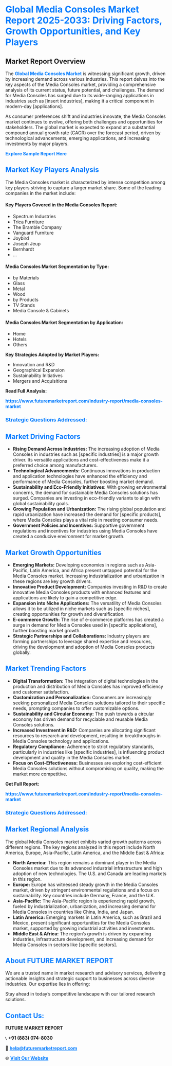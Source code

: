 <h1 style="color: #007BFF;">Global Media Consoles Market Report 2025-2033: Driving Factors, Growth Opportunities, and Key Players</h1>

<section id="overview">
<h2>Market Report Overview</h2>
<p>The <a href="https://www.futuremarketreport.com/industry-report/media-consoles-market" style="color: #007BFF; text-decoration: none;"><strong>Global Media Consoles Market</strong></a> is witnessing significant growth, driven by increasing demand across various industries. This report delves into the key aspects of the Media Consoles market, providing a comprehensive analysis of its current status, future potential, and challenges. The demand for Media Consoles has surged due to its wide-ranging applications in industries such as [insert industries], making it a critical component in modern-day [applications].</p>
<p>As consumer preferences shift and industries innovate, the Media Consoles market continues to evolve, offering both challenges and opportunities for stakeholders. The global market is expected to expand at a substantial compound annual growth rate (CAGR) over the forecast period, driven by technological advancements, emerging applications, and increasing investments by major players.</p>
</section>

<section id="overview">
<p><a href="https://www.futuremarketreport.com/request-sample/reportId=97793" style="color: #007BFF; text-decoration: none;"><strong>Explore Sample Report Here</strong></a></p>
</section>

<section id="key-players">
<h2 style="color: #007BFF;">Market Key Players Analysis</h2>
<p>The Media Consoles market is characterized by intense competition among key players striving to capture a larger market share. Some of the leading companies in the market include:</p>
<h4>Key Players Covered in the Media Consoles Report:</h4>
<ul><li>Spectrum Industries</li><li>Trica Furniture</li><li>The Bramble Company</li><li>Vanguard Furniture</li><li>Joybird</li><li>Joseph Jeup</li><li>Bernhardt</li><li>...</li></ul>
<h4>Media Consoles Market Segmentation by Type:</h4>
<ul><li>by Materials</li><li>Glass</li><li>Metal</li><li>Wood</li><li>by Products</li><li>TV Stands</li><li>Media Console &amp; Cabinets</li></ul>

<h4>Media Consoles Market Segmentation by Application:</h4>
<ul><li>Home</li><li>Hotels</li><li>Others</li></ul>
<p><strong>Key Strategies Adopted by Market Players:</strong></p>
<ul>
<li>Innovation and R&D</li>
<li>Geographical Expansion</li>
<li>Sustainability Initiatives</li>
<li>Mergers and Acquisitions</li>
</ul>
</section>

<section>
<p><strong>Read Full Analysis: </strong></p><a href="https://www.futuremarketreport.com/industry-report/media-consoles-market" style="color: #007BFF; text-decoration: none;"><strong>https://www.futuremarketreport.com/industry-report/media-consoles-market</strong></a>
<h3 style="color: #007BFF;">Strategic Questions Addressed:</h3>
</section>

<section id="driving-factors">
<h2 style="color: #007BFF;">Market Driving Factors</h2>
<ul>
<li><strong>Rising Demand Across Industries:</strong> The increasing adoption of Media Consoles in industries such as [specific industries] is a major growth driver. Its versatile applications and cost-effectiveness make it a preferred choice among manufacturers.</li>
<li><strong>Technological Advancements:</strong> Continuous innovations in production and application technologies have enhanced the efficiency and performance of Media Consoles, further boosting market demand.</li>
<li><strong>Sustainability and Eco-Friendly Initiatives:</strong> With growing environmental concerns, the demand for sustainable Media Consoles solutions has surged. Companies are investing in eco-friendly variants to align with global sustainability goals.</li>
<li><strong>Growing Population and Urbanization:</strong> The rising global population and rapid urbanization have increased the demand for [specific products], where Media Consoles plays a vital role in meeting consumer needs.</li>
<li><strong>Government Policies and Incentives:</strong> Supportive government regulations and incentives for industries using Media Consoles have created a conducive environment for market growth.</li>
</ul>
</section>

<section id="growth-opportunities">
<h2 style="color: #007BFF;">Market Growth Opportunities</h2>
<ul>
<li><strong>Emerging Markets:</strong> Developing economies in regions such as Asia-Pacific, Latin America, and Africa present untapped potential for the Media Consoles market. Increasing industrialization and urbanization in these regions are key growth drivers.</li>
<li><strong>Innovative Product Development:</strong> Companies investing in R&D to create innovative Media Consoles products with enhanced features and applications are likely to gain a competitive edge.</li>
<li><strong>Expansion into Niche Applications:</strong> The versatility of Media Consoles allows it to be utilized in niche markets such as [specific niches], creating opportunities for growth and diversification.</li>
<li><strong>E-commerce Growth:</strong> The rise of e-commerce platforms has created a surge in demand for Media Consoles used in [specific applications], further boosting market growth.</li>
<li><strong>Strategic Partnerships and Collaborations:</strong> Industry players are forming partnerships to leverage shared expertise and resources, driving the development and adoption of Media Consoles products globally.</li>
</ul>
</section>

<section id="trending-factors">
<h2 style="color: #007BFF;">Market Trending Factors</h2>
<ul>
<li><strong>Digital Transformation:</strong> The integration of digital technologies in the production and distribution of Media Consoles has improved efficiency and customer satisfaction.</li>
<li><strong>Customization and Personalization:</strong> Consumers are increasingly seeking personalized Media Consoles solutions tailored to their specific needs, prompting companies to offer customizable options.</li>
<li><strong>Sustainability and Circular Economy:</strong> The push towards a circular economy has driven demand for recyclable and reusable Media Consoles solutions.</li>
<li><strong>Increased Investment in R&D:</strong> Companies are allocating significant resources to research and development, resulting in breakthroughs in Media Consoles technology and applications.</li>
<li><strong>Regulatory Compliance:</strong> Adherence to strict regulatory standards, particularly in industries like [specific industries], is influencing product development and quality in the Media Consoles market.</li>
<li><strong>Focus on Cost-Effectiveness:</strong> Businesses are exploring cost-efficient Media Consoles solutions without compromising on quality, making the market more competitive.</li>
</ul>
</section>

<section>
<p><strong>Get Full Report: </strong></p><a href="https://www.futuremarketreport.com/industry-report/media-consoles-market" style="color: #007BFF; text-decoration: none;"><strong>https://www.futuremarketreport.com/industry-report/media-consoles-market</strong></a>
<h3 style="color: #007BFF;">Strategic Questions Addressed:</h3>
</section>


<section id="regional-analysis">
<h2 style="color: #007BFF;">Market Regional Analysis</h2>
<p>The global Media Consoles market exhibits varied growth patterns across different regions. The key regions analyzed in this report include North America, Europe, Asia-Pacific, Latin America, and the Middle East & Africa:</p>
<ul>
<li><strong>North America:</strong> This region remains a dominant player in the Media Consoles market due to its advanced industrial infrastructure and high adoption of new technologies. The U.S. and Canada are leading markets in this region.</li>
<li><strong>Europe:</strong> Europe has witnessed steady growth in the Media Consoles market, driven by stringent environmental regulations and a focus on sustainability. Key countries include Germany, France, and the U.K.</li>
<li><strong>Asia-Pacific:</strong> The Asia-Pacific region is experiencing rapid growth, fueled by industrialization, urbanization, and increasing demand for Media Consoles in countries like China, India, and Japan.</li>
<li><strong>Latin America:</strong> Emerging markets in Latin America, such as Brazil and Mexico, present significant opportunities for the Media Consoles market, supported by growing industrial activities and investments.</li>
<li><strong>Middle East & Africa:</strong> The region’s growth is driven by expanding industries, infrastructure development, and increasing demand for Media Consoles in sectors like [specific sectors].</li>
</ul>
</section>

<footer>
<h2 style="color: #007BFF;">About FUTURE MARKET REPORT</h2>
<p>We are a trusted name in market research and advisory services, delivering actionable insights and strategic support to businesses across diverse industries. Our expertise lies in offering:</p>

<p>Stay ahead in today’s competitive landscape with our tailored research solutions.</p>

<h2 style="color: #007BFF;">Contact Us:</h2>
<p><strong>FUTURE MARKET REPORT</strong></p>
<p>📞 <strong>+91 (883) 074-8030</strong></p>
<p>📧 <strong><a href="mailto:help@futuremarketreport.com" style="color: #007BFF;">help@futuremarketreport.com</a></strong></p>
<p>🌐 <strong><a href="https://www.futuremarketreport.com/" style="color: #007BFF;">Visit Our Website</a></strong></p>
</footer>